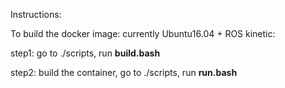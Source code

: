 Instructions:

To build the docker image: currently Ubuntu16.04 + ROS kinetic:

step1:
  go to ./scripts, run **build.bash**

step2:
  build the container, go to ./scripts, run **run.bash**
